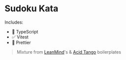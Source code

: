 # Sudoku Kata

Includes:

- 💬 TypeScript
- ✅ Vitest
- 💅 Prettier

> Mixture from [LeanMind](https://github.com/lean-mind/typescript-boilerplate)'s & [Acid Tango](https://gitlab.com/acid-tango/boilerplates/typescript) boilerplates

